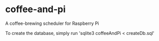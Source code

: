 coffee-and-pi
=============

A coffee-brewing scheduler for Raspberry Pi

To create the database, simply run 'sqlite3 coffeeAndPi < createDb.sql'
